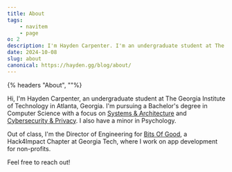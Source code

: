 ```yaml
---
title: About
tags:
    - navitem
    - page
o: 2
description: I'm Hayden Carpenter. I'm an undergraduate student at The Georgia Institute of Technology in Atlanta, Georgia...
date: 2024-10-08
slug: about
canonical: https://hayden.gg/blog/about/
---
```


{% headers "About", ""%}

Hi, I'm Hayden Carpenter, an undergraduate student at The Georgia Institute of Technology in Atlanta, Georgia.
I'm pursuing a Bachelor's degree in Computer Science with a focus on [Systems & Architecture](https://www.cc.gatech.edu/academics/threads/systems-architecture) and [Cybersecurity & Privacy](https://www.cc.gatech.edu/cybersecurity-and-privacy). I also have a minor in Psychology.

Out of class, I'm the Director of Engineering for [Bits Of Good](https://bitsofgood.org), a Hack4Impact Chapter at Georgia Tech, where I work on app development for non-profits.

Feel free to reach out!